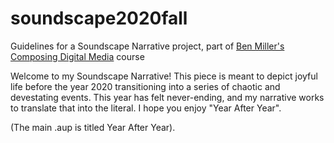 # soundscape2020fall
Guidelines for a Soundscape Narrative project, part of [Ben Miller's Composing Digital Media](https://benmiller314.github.io/cdm2020fall) course

Welcome to my Soundscape Narrative! 
This piece is meant to depict joyful life before the year 2020 transitioning into a series of chaotic and devestating events.
This year has felt never-ending, and my narrative works to translate that into the literal.
I hope you enjoy "Year After Year". 

(The main .aup is titled Year After Year).
